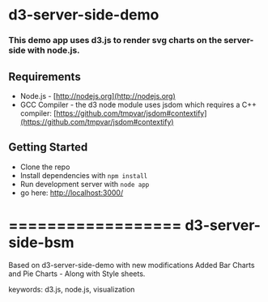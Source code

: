 # d3-server-side-demo 

### This demo app uses d3.js to render svg charts on the server-side with node.js.


## Requirements

* Node.js - [http://nodejs.org](http://nodejs.org)
* GCC Compiler - the d3 node module uses jsdom which requires a C++ compiler:
[https://github.com/tmpvar/jsdom#contextify](https://github.com/tmpvar/jsdom#contextify)


## Getting Started

* Clone the repo
* Install dependencies with `npm install`
* Run development server with `node app` 
* go here: [http://localhost:3000/](http://localhost:3000/)

==================
d3-server-side-bsm
==================

Based on d3-server-side-demo with new modifications
Added Bar Charts and Pie Charts - Along with Style sheets.

keywords: d3.js, node.js, visualization
